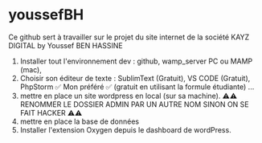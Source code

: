 # youssefBH
Ce github sert à travailler sur le projet du site internet de la société KAYZ DIGITAL by Youssef BEN HASSINE

1. Installer tout l'environnement dev : github, wamp_server PC ou MAMP (mac),
2. Choisir son éditeur de texte : SublimText (Gratuit), VS CODE (Gratuit), PhpStorm ✅ Mon préféré ✅ (gratuit en utilisant la formule étudiante) ... 
3. mettre en place un site wordpress en local (sur sa machine). ⚠️⚠️ RENOMMER LE DOSSIER ADMIN PAR UN AUTRE NOM SINON ON SE FAIT HACKER ⚠️⚠️
4. mettre en place la base de données
5. Installer l'extension Oxygen depuis le dashboard de wordPress.
